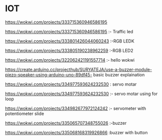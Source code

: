 # IOT
https://wokwi.com/projects/333715360946586195

https://wokwi.com/projects/333715360946586195 :- Traffic led<br>

https://wokwi.com/projects/333801426044060243  :-RGB LEDK<br>

https://wokwi.com/projects/333805190238962259  :-RGB LED2<br>

https://wokwi.com/projects/322062421191557714 :- hello wokwi<br>

https://create.arduino.cc/projecthub/SURYATEJA/use-a-buzzer-module-piezo-speaker-using-arduino-uno-89df45- basic buzzer explaination<br>

https://wokwi.com/projects/334977593624232530 : servo motar

https://wokwi.com/projects/334977593624232530  :-    servo motar using for loop

https://wokwi.com/projects/334982677972124242  :- servometer with potentiometer slide

https://wokwi.com/projects/335065707348755026  :-buzzer 

https://wokwi.com/projects/335068168319926866  :buzzer with button 
